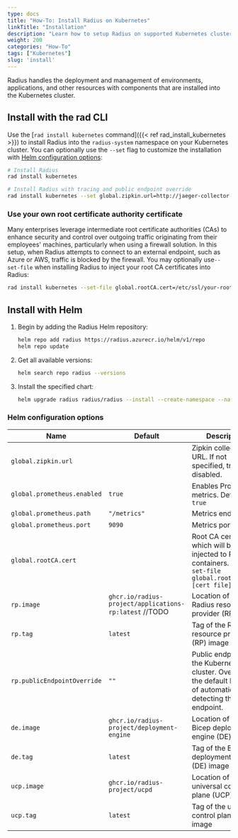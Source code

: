 ```yaml
---
type: docs
title: "How-To: Install Radius on Kubernetes"
linkTitle: "Installation"
description: "Learn how to setup Radius on supported Kubernetes clusters"
weight: 200
categories: "How-To"
tags: ["Kubernetes"]
slug: 'install'
---
```


Radius handles the deployment and management of environments, applications, and other resources with components that are installed into the Kubernetes cluster.

## Install with the rad CLI

Use the [`rad install kubernetes` command]({{< ref rad_install_kubernetes >}}) to install Radius into the `radius-system` namespace on your Kubernetes cluster. You can optionally use the `--set` flag to customize the installation with [Helm configuration options](#helm-configuration-options):

```bash
# Install Radius
rad install kubernetes

# Install Radius with tracing and public endpoint override
rad install kubernetes --set global.zipkin.url=http://jaeger-collector.radius-monitoring.svc.cluster.local:9411/api/v2/spans,rp.publicEndpointOverride=localhost:8081
```

### Use your own root certificate authority certificate

Many enterprises leverage intermediate root certificate authorities (CAs) to enhance security and control over outgoing traffic originating from their employees' machines, particularly when using a firewall solution. In this setup, when Radius attempts to connect to an external endpoint, such as Azure or AWS, traffic is blocked by the firewall. You may optionally use`--set-file` when installing Radius to inject your root CA certificates into Radius:

```bash
rad install kubernetes --set-file global.rootCA.cert=/etc/ssl/your-root-ca.crt
```

## Install with Helm

1. Begin by adding the Radius Helm repository:
   ```bash
   helm repo add radius https://radius.azurecr.io/helm/v1/repo
   helm repo update
   ```
1. Get all available versions:
   ```bash
   helm search repo radius --versions
   ```
1. Install the specified chart:
   ```bash
   helm upgrade radius radius/radius --install --create-namespace --namespace radius-system --version {{< param chart_version >}} --wait --timeout 15m0s
   ```

### Helm configuration options

| Name | Default | Description |
|------|---------|-------------|
| `global.zipkin.url` | | Zipkin collector URL. If not specified, tracing is disabled.
| `global.prometheus.enabled` | `true` | Enables Prometheus metrics. Defaults to `true`
| `global.prometheus.path` | `"/metrics"` | Metrics endpoint
| `global.prometheus.port` | `9090` | Metrics port
| `global.rootCA.cert` | | Root CA certificate which will be injected to Radius containers. Use `--set-file global.rootCA.cert=[cert file]`
| `rp.image` | `ghcr.io/radius-project/applications-rp:latest` //TODO | Location of the Radius resource provider (RP) image
| `rp.tag` | `latest` | Tag of the Radius resource provider (RP) image
|`rp.publicEndpointOverride` | `""` | Public endpoint of the Kubernetes cluster. Overrides the default behavior of automatically detecting the public endpoint.
| `de.image` | `ghcr.io/radius-project/deployment-engine` | Location of the Bicep deployment engine (DE) image
| `de.tag` | `latest` | Tag of the Bicep deployment engine (DE) image
| `ucp.image` | `ghcr.io/radius-project/ucpd` | Location of universal control plane (UCP) image
| `ucp.tag` | `latest` | Tag of the universal control plane (UCP) image
